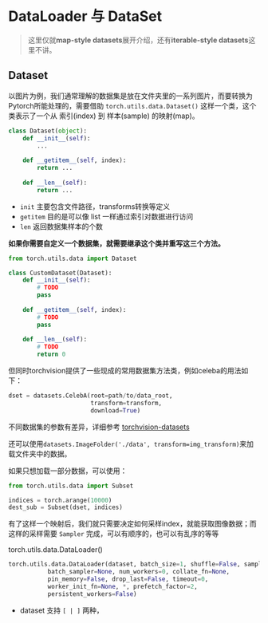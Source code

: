 # DataLoader 与 DataSet

> 这里仅就**map-style datasets**展开介绍，还有**iterable-style datasets**这里不讲。



## Dataset

以图片为例，我们通常理解的数据集是放在文件夹里的一系列图片，而要转换为Pytorch所能处理的，需要借助 `torch.utils.data.Dataset()` 这样一个类，这个类表示了一个从 索引(index) 到 样本(sample) 的映射(map)。

```python
class Dataset(object):
    def __init__(self):
        ...
        
    def __getitem__(self, index):
        return ...
    
    def __len__(self):
        return ...
```

- `init` 主要包含文件路径，transforms转换等定义
- `getitem` 目的是可以像 list 一样通过索引对数据进行访问
- `len` 返回数据集样本的个数

**如果你需要自定义一个数据集，就需要继承这个类并重写这三个方法。**

```python
from torch.utils.data import Dataset

class CustomDataset(Dataset):
    def __init__(self):
        # TODO
        pass
      
    def __getitem__(self, index):
        # TODO
        pass
      
    def __len__(self):
        # TODO
        return 0
```



但同时torchvision提供了一些现成的常用数据集方法类，例如celeba的用法如下：

```python
dset = datasets.CelebA(root=path/to/data_root,
                       transform=transform,
                       download=True)
```

不同数据集的参数有差异，详细参考 [torchvision-datasets](https://pytorch.org/vision/stable/datasets.html)



还可以使用`datasets.ImageFolder('./data', transform=img_transform)`来加载文件夹中的数据。



如果只想加载一部分数据，可以使用：

```python
from torch.utils.data import Subset

indices = torch.arange(10000)
dest_sub = Subset(dset, indices)
```







有了这样一个映射后，我们就只需要决定如何采样index，就能获取图像数据；而这样的采样需要 `Sampler` 完成，可以有顺序的，也可以有乱序的等等







torch.utils.data.DataLoader()



```python
torch.utils.data.DataLoader(dataset, batch_size=1, shuffle=False, sampler=None,
           batch_sampler=None, num_workers=0, collate_fn=None,
           pin_memory=False, drop_last=False, timeout=0,
           worker_init_fn=None, *, prefetch_factor=2,
           persistent_workers=False)
```

- dataset 支持 `[ | ]` 两种，